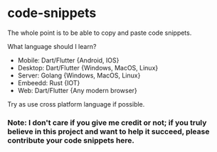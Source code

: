 # code-snippets
The whole point is to be able to copy and paste code snippets.

What language should I learn?
- Mobile: Dart/Flutter {Android, IOS}
- Desktop: Dart/Flutter {Windows, MacOS, Linux}
- Server: Golang {Windows, MacOS, Linux}
- Embeedd: Rust {IOT}
- Web: Dart/Flutter {Any modern browser}

Try as use cross platform language if possible.

### Note: I don't care if you give me credit or not; if you truly believe in this project and want to help it succeed, please contribute your code snippets here.